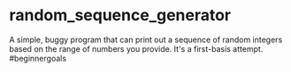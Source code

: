 # random_sequence_generator
A simple, buggy program that can print out a sequence of random integers based on the range of numbers you provide. It's a first-basis attempt. #beginnergoals
